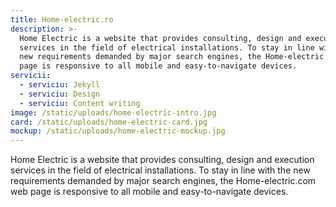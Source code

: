 ```yaml
---
title: Home-electric.ro
description: >-
  Home Electric is a website that provides consulting, design and execution
  services in the field of electrical installations. To stay in line with the
  new requirements demanded by major search engines, the Home-electric.com web
  page is responsive to all mobile and easy-to-navigate devices.
servicii:
  - serviciu: Jekyll
  - serviciu: Design
  - serviciu: Content writing
image: /static/uploads/home-electric-intro.jpg
card: /static/uploads/home-electric-card.jpg
mockup: /static/uploads/home-electric-mockup.jpg
---
```

Home Electric is a website that provides consulting, design and execution services in the field of electrical installations. To stay in line with the new requirements demanded by major search engines, the Home-electric.com web page is responsive to all mobile and easy-to-navigate devices.
